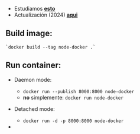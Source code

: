- Estudiamos [**esto**](https://www.docker.com/blog/getting-started-with-docker-using-node-jspart-i/)
- Actualización (2024) [**aqui**](https://www.digitalocean.com/community/tutorials/how-to-build-a-node-js-application-with-docker)

## Build image:
    `docker build --tag node-docker .`

## Run container:

- Daemon mode:
  - `docker run --publish 8000:8000 node-docker` 
  - **no** simplemente: `docker run node-docker`

- Detached mode:
  - `docker run -d -p 8000:8000 node-docker`
- 
